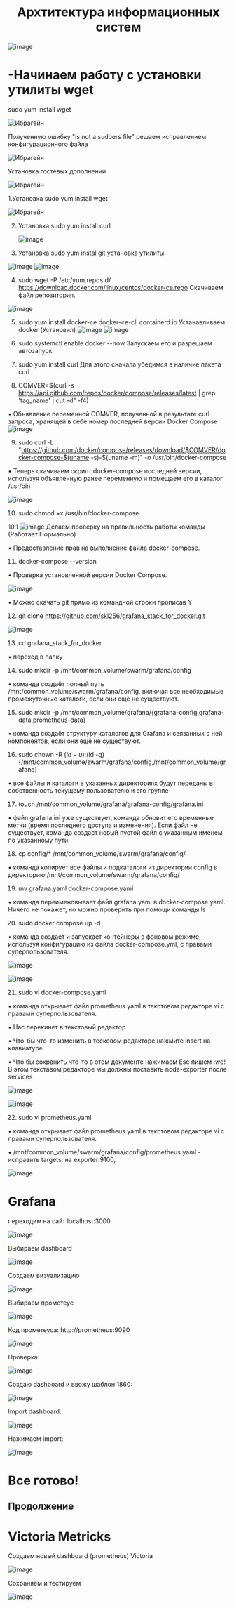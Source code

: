 <center>
   <h1>Архтитектура информационных систем</h1>
</center>

   ![image](https://github.com/user-attachments/assets/d1188c08-2930-427a-b9da-d2c3508c8dd6)

# -Начинаем работу с установки утилиты wget

sudo yum install wget


![Ибрагейн](https://github.com/user-attachments/assets/a4b8d23f-bb36-45c0-bfea-cdfe297b588b)

Полученную ошибку "is not a sudoers file" решаем исправлением конфигурационного файла

![Ибрагейн](https://github.com/user-attachments/assets/5fab7563-f9b7-4dac-87e9-9bfcf5af549b)


Установка гостевых дополнений 

![Ибрагейн](https://github.com/user-attachments/assets/9596fc5f-52bd-4764-b390-cfa75080c7a6)

1.Установка sudo yum install wget

![Ибрагейн](https://github.com/user-attachments/assets/ac6e1134-f69a-49c2-84a8-0aae1b64ba5a)

2. Установка sudo yum install curl

   ![image](https://github.com/user-attachments/assets/f1906bf4-901e-48bf-be05-b8f2ccb4e6b5)

3. Установка sudo yum instal git
   установка утилиты

![image](https://github.com/user-attachments/assets/aab9cad5-eca4-410d-879f-bdee25080b6d)
![image](https://github.com/user-attachments/assets/5ac4f47a-bc92-4b1f-a37b-86bc04ace82e)


4. sudo wget -P /etc/yum.repos.d/ https://download.docker.com/linux/centos/docker-ce.repo
   Скачиваем файл репозитория.

![image](https://github.com/user-attachments/assets/314937e1-7b3f-4c7e-aaa4-39b4af7b86c9)

5. sudo yum install docker-ce docker-ce-cli containerd.io
   Устанавливаем docker (Установил)
![image](https://github.com/user-attachments/assets/d982628f-8b01-49a0-bdd8-5f85dc385293)
![image](https://github.com/user-attachments/assets/f70f79b6-c321-47fc-a5e7-76bd2750ee47)

6. sudo systemctl enable docker --now
   Запускаем его и разрешаем автозапуск.
7. sudo yum install curl
Для этого сначала убедимся в наличие пакета curl

8. COMVER=$(curl -s https://api.github.com/repos/docker/compose/releases/latest | grep 'tag_name' | cut -d\" -f4)

• Объявление переменной COMVER, полученной в результате curl запроса, хранящей в себе номер последней версии Docker Compose
![image](https://github.com/user-attachments/assets/14344e8c-2442-4df8-96ca-b03f3a9ed3bd)

9. sudo curl -L "https://github.com/docker/compose/releases/download/$COMVER/docker-compose-$(uname -s)-$(uname -m)" -o /usr/bin/docker-compose

• Теперь скачиваем скрипт docker-compose последней версии, используя объявленную ранее переменную и помещаем его в каталог /usr/bin

![image](https://github.com/user-attachments/assets/07185c16-bfb1-49da-91de-702e21c879e3)

10. sudo chmod +x /usr/bin/docker-compose

10.1 ![image](https://github.com/user-attachments/assets/8424a52c-3475-4bce-82e4-d436c41eee9d)
Делаем проверку на правильность работы команды (Работает Нормально)


• Предоставление прав на выполнение файла docker-compose.

11. docker-compose --version

• Проверка установленной версии Docker Compose.

![image](https://github.com/user-attachments/assets/8d95fff2-85b7-4574-85cc-fc75e8aa225e)

• Можно скачать git прямо из командной строки прописав Y

12. git clone https://github.com/skl256/grafana_stack_for_docker.git

![image](https://github.com/user-attachments/assets/47eabedc-7e93-43ff-ab93-d3b8d73ea4ac)

13. cd grafana_stack_for_docker

• переход в папку

14. sudo mkdir -p /mnt/common_volume/swarm/grafana/config

• команда создаёт полный путь /mnt/common_volume/swarm/grafana/config, включая все необходимые промежуточные каталоги, если они ещё не существуют.

15. sudo mkdir -p /mnt/common_volume/grafana/{grafana-config,grafana-data,prometheus-data}

• команда создаёт структуру каталогов для Grafana и связанных с ней компонентов, если они ещё не существуют.

16. sudo chown -R $(id -u):$(id -g) {/mnt/common_volume/swarm/grafana/config,/mnt/common_volume/grafana}

• все файлы и каталоги в указанных директориях будут переданы в собственность текущему пользователю и его группе

17. touch /mnt/common_volume/grafana/grafana-config/grafana.ini

• файл grafana.ini уже существует, команда обновит его временные метки (время последнего доступа и изменения). Если файл не существует, команда создаст новый пустой файл с указанным именем по указанному пути.

18. cp config/* /mnt/common_volume/swarm/grafana/config/

• команда копирует все файлы и подкаталоги из директории config в директорию /mnt/common_volume/swarm/grafana/config/

19. mv grafana.yaml docker-compose.yaml 

• команда переименовывает файл grafana.yaml в docker-compose.yaml. Ничего не покажет, но можно проверить при помощи команды ls

20. sudo docker compose up -d

• команда создает и запускает контейнеры в фоновом режиме, используя конфигурацию из файла docker-compose.yml, с правами суперпользователя.

![image](https://github.com/user-attachments/assets/b4520813-766a-4f79-ae15-b37eabf4fe0e)

![image](https://github.com/user-attachments/assets/e0f68f60-bf63-4c33-bfe5-ce5d8321ff5f)

21. sudo vi docker-compose.yaml

• команда открывает файл prometheus.yaml в текстовом редакторе vi с правами суперпользователя.

• Нас перекинет в текстовый редактор

• Что-бы что-то изменить в тесковом редакторе нажмите insert на клавиатуре

• Что бы сохранить что-то в этом документе нажимаем Esc пишем :wq! В этом текставом редакторе мы должны поставить node-exporter после services

![image](https://github.com/user-attachments/assets/8f08dfd6-c010-469e-b2f1-98af5d11bea4)

![image](https://github.com/user-attachments/assets/155da492-d436-4d8c-a162-215d4167883b)

22. sudo vi prometheus.yaml 

• команда открывает файл prometheus.yaml в текстовом редакторе vi с правами суперпользователя.

• /mnt/common_volume/swarm/grafana/config/prometheus.yaml - исправить targets: на exporter:9100,

![image](https://github.com/user-attachments/assets/5479e6be-1f53-465b-b542-dd5c1a2a21b2)


<h1>Grafana</h1>

переходим на сайт localhost:3000

![image](https://github.com/user-attachments/assets/968cd72b-4c7e-4370-b2de-1ba3cfeb0637)

Выбираем dashboard 

![image](https://github.com/user-attachments/assets/610949f6-40fb-4877-b2dc-73ddd6a0433b)

Создаем визуализацию

![image](https://github.com/user-attachments/assets/f13c69ab-29ef-4dca-9e5b-c47ee72d5933)

Выбираем прометеус 

![image](https://github.com/user-attachments/assets/f5205698-a5b2-4a84-8530-bac2e41f50a2)

Код прометеуса: http://prometheus:9090

![image](https://github.com/user-attachments/assets/c54794c8-4cbb-4c1c-a13f-41ffede59005)

Проверка:

![image](https://github.com/user-attachments/assets/fc404e8c-ab97-41f5-80cf-1a7b379b48e4)

Создаю dashboard и ввожу шаблон 1860:

![image](https://github.com/user-attachments/assets/a49cf0fd-5102-481a-87f6-23e217c233aa)

Import dashboard:

![image](https://github.com/user-attachments/assets/0f6b4b7f-ff3b-483d-bddd-fa7446e6ce71)

Нажимаем import:

![image](https://github.com/user-attachments/assets/5fc5786b-e9da-490f-b25b-1e2466d47b04)

<h1>Все готово!</h1>

<h2>Продолжение</h2>

<h1>Victoria Metricks</h1>

Создаем новый dashboard (prometheus) Victoria

![image](https://github.com/user-attachments/assets/5bbb6e42-8242-4273-8f6b-face831775b0)

Сохраняем и тестируем 

![image](https://github.com/user-attachments/assets/4614ff93-daff-4037-b0d6-7b8ae3c0cb21)


















